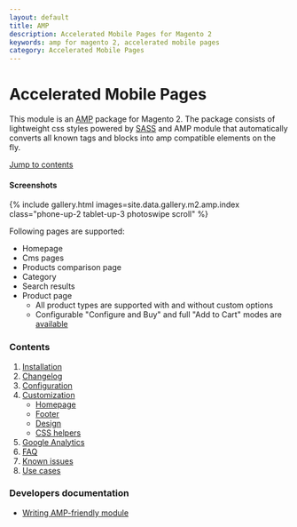 ```yaml
---
layout: default
title: AMP
description: Accelerated Mobile Pages for Magento 2
keywords: amp for magento 2, accelerated mobile pages
category: Accelerated Mobile Pages
---
```


# Accelerated Mobile Pages

This module is an [AMP][ampproject] package for Magento 2. The package consists of
lightweight css styles powered by [SASS][sass] and AMP module that automatically
converts all known tags and blocks into amp compatible elements on the fly.

[Jump to contents](#contents)

#### Screenshots

{% include gallery.html images=site.data.gallery.m2.amp.index class="phone-up-2 tablet-up-3 photoswipe scroll" %}

Following pages are supported:

 -  Homepage
 -  Cms pages
 -  Products comparison page
 -  Category
 -  Search results
 -  Product page
    -  All product types are supported with and without custom options
    -  Configurable "Configure and Buy" and full "Add to Cart" modes
        are [available](configuration/#product-page)

### Contents

 1. [Installation](installation/)
 2. [Changelog](changelog/)
 3. [Configuration](configuration/)
 4. [Customization](customization/)
    -  [Homepage](customization/homepage/)
    -  [Footer](customization/footer/)
    -  [Design](customization/design/)
    -  [CSS helpers](customization/css-helpers/)
 5. [Google Analytics](google-analytics/)
 6. [FAQ](faq/)
 7. [Known issues](known-issues/)
 8. [Use cases](use-cases/)

### Developers documentation

 -  [Writing AMP-friendly module](devdocs/)

[sass]: https://sass-lang.com/
[ampproject]: https://www.ampproject.org/
